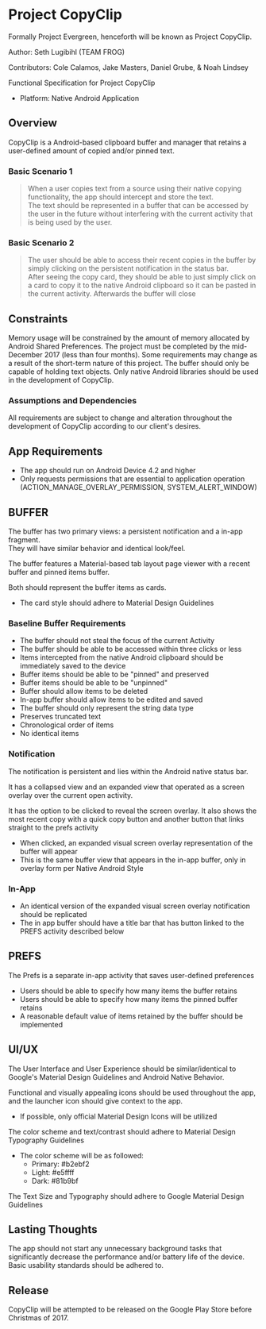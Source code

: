 # Project CopyClip
Formally Project Evergreen, henceforth will be known as Project CopyClip.

Author: Seth Lugibihl (TEAM FROG)

Contributors: Cole Calamos, Jake Masters, Daniel Grube, & Noah Lindsey

Functional Specification for Project CopyClip

- Platform: Native Android Application

## Overview
CopyClip is a Android-based clipboard buffer and manager that retains a user-defined amount of copied and/or pinned text.

### Basic Scenario 1
> When a user copies text from a source using their native copying
> functionality, the app should intercept and store the text.    
> The text should be represented in a buffer that can be accessed by the user in the future without
> interfering with the current activity that is being used by the user.

### Basic Scenario 2
> The user should be able to access their recent copies in the buffer
> by simply clicking on the persistent notification
> in the status bar.  
After seeing the copy card, they should be able to
> just simply click on a card to copy it to the native Android clipboard
> so it can be pasted in the current activity.
> Afterwards the buffer will close

## Constraints
Memory usage will be constrained by the amount of memory allocated by Android Shared Preferences.
The project must be completed by the mid-December 2017 (less than four months).
Some requirements may change as a result of the short-term nature of this project.
The buffer should only be capable of holding text objects.
Only native Android libraries should be used in the development of CopyClip.

### Assumptions and Dependencies
All requirements are subject to change and alteration throughout the development of CopyClip according to our client's desires.

## App Requirements
- The app should run on Android Device 4.2 and higher
- Only requests permissions that are essential to application operation (ACTION_MANAGE_OVERLAY_PERMISSION, SYSTEM_ALERT_WINDOW)

## BUFFER
The buffer has two primary views: a persistent notification and a in-app fragment.  
They will have similar behavior and identical look/feel.

The buffer features a Material-based tab layout page viewer with a recent buffer and pinned items buffer.

Both should represent the buffer items as cards.

- The card style should adhere to Material Design Guidelines

### Baseline Buffer Requirements
- The buffer should not steal the focus of the current Activity
- The buffer should be able to be accessed within three clicks or less
- Items intercepted from the native Android clipboard should be immediately saved to the device
- Buffer items should be able to be "pinned" and preserved
- Buffer items should be able to be "unpinned"
- Buffer should allow items to be deleted
- In-app buffer should allow items to be edited and saved
- The buffer should only represent the string data type
- Preserves truncated text
- Chronological order of items
- No identical items

### Notification
The notification is persistent and lies within the Android native status bar.

It has a collapsed view and an expanded view that operated as a screen overlay over the current open activity.

It has the option to be clicked to reveal the screen overlay. It also shows the most recent copy with a quick copy button and another button that links straight to the prefs activity

- When clicked, an expanded visual screen overlay representation of the buffer will appear
- This is the same buffer view that appears in the in-app buffer, only in overlay form per Native Android Style

### In-App
- An identical version of the expanded visual screen overlay notification should be replicated
- The in app buffer should have a title bar that has button linked to the PREFS activity described below

## PREFS
The Prefs is a separate in-app activity that saves user-defined preferences

- Users should be able to specify how many items the buffer retains
- Users should be able to specify how many items the pinned buffer retains
- A reasonable default value of items retained by the buffer should be implemented

## UI/UX
The User Interface and User Experience should be similar/identical to Google's Material Design Guidelines and Android Native Behavior.

Functional and visually appealing icons should be used throughout the app, and the launcher icon should give context to the app.

- If possible, only official Material Design Icons will be utilized

The color scheme and text/contrast should adhere to Material Design Typography Guidelines

- The color scheme will be as followed:
    - Primary: #b2ebf2
    - Light: #e5ffff
    - Dark: #81b9bf

The Text Size and Typography should adhere to Google Material Design Guidelines

## Lasting Thoughts
The app should not start any unnecessary background tasks that significantly decrease the performance and/or battery life of the device.  
Basic usability standards should be adhered to.

## Release
CopyClip will be attempted to be released on the Google Play Store before Christmas of 2017.
